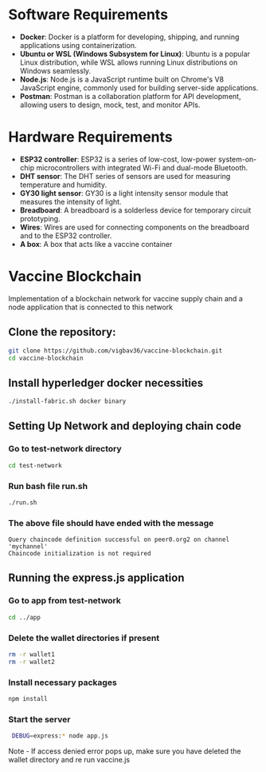 # Software Requirements

- **Docker**: Docker is a platform for developing, shipping, and running applications using containerization.
- **Ubuntu or WSL (Windows Subsystem for Linux)**: Ubuntu is a popular Linux distribution, while WSL allows running Linux distributions on Windows seamlessly.
- **Node.js**: Node.js is a JavaScript runtime built on Chrome's V8 JavaScript engine, commonly used for building server-side applications.
- **Postman**: Postman is a collaboration platform for API development, allowing users to design, mock, test, and monitor APIs.

# Hardware Requirements

- **ESP32 controller**: ESP32 is a series of low-cost, low-power system-on-chip microcontrollers with integrated Wi-Fi and dual-mode Bluetooth.
- **DHT sensor**: The DHT series of sensors are used for measuring temperature and humidity.
- **GY30 light sensor**: GY30 is a light intensity sensor module that measures the intensity of light.
- **Breadboard**: A breadboard is a solderless device for temporary circuit prototyping.
- **Wires**: Wires are used for connecting components on the breadboard and to the ESP32 controller.
- **A box**: A box that acts like a vaccine container


# Vaccine Blockchain

Implementation of a blockchain network for vaccine supply chain and a node application that is connected to this network

## Clone the repository:

  ```bash
  git clone https://github.com/vigbav36/vaccine-blockchain.git
  cd vaccine-blockchain
  ```

## Install hyperledger docker necessities
  ```bash
  ./install-fabric.sh docker binary
  ```
## Setting Up Network and deploying chain code

### Go to test-network directory 

  ```bash
  cd test-network
  ```

### Run bash file run.sh

  ```bash
  ./run.sh
  ```

### The above file should have ended with the message 

 ```text
 Query chaincode definition successful on peer0.org2 on channel 'mychannel'
 Chaincode initialization is not required
 ```

## Running the express.js application

### Go to app from test-network

  ```bash
  cd ../app
  ```

### Delete the wallet directories if present 

```bash
rm -r wallet1
rm -r wallet2
```
### Install necessary packages

  ```bash
  npm install
  ```

### Start the server
 ```bash
  DEBUG=express:* node app.js
 ```


Note - If access denied error pops up, make sure you have deleted the wallet directory and re run vaccine.js
